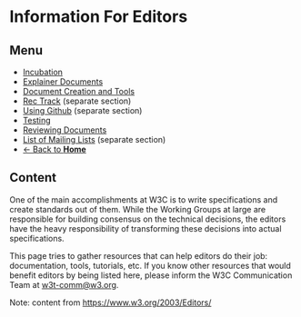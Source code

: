 # Information For Editors
## Menu
* [Incubation](incubation.md)
* [Explainer Documents](explainer.md)
* [Document Creation and Tools](tools.md)
* [Rec Track](index.md) (separate section)
* [Using Github](#) (separate section)
* [Testing](testing.md)
* [Reviewing Documents](reviewing.md)
* [List of Mailing Lists](#) (separate section)
* [<- Back to **Home**](../index.md#)

## Content
One of the main accomplishments at W3C is to write specifications and create standards out of them. While the Working Groups at large are responsible for building consensus on the technical decisions, the editors have the heavy responsibility of transforming these decisions into actual specifications.

This page tries to gather resources that can help editors do their job: documentation, tools, tutorials, etc. If you know other resources that would benefit editors by being listed here, please inform the W3C Communication Team at w3t-comm@w3.org.

Note: content from <https://www.w3.org/2003/Editors/>

